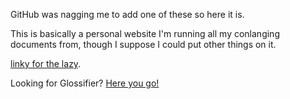 GitHub was nagging me to add one of these so here it is.

This is basically a personal website I'm running all my conlanging documents from, though I suppose I could put other things on it.

[linky for the lazy](http://cofl.github.com).

Looking for Glossifier? [Here you go!](http://cofl.github.com/tools/autoformatter.html)